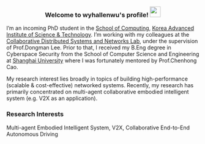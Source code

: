 <!-- [![Typing SVG](https://readme-typing-svg.herokuapp.com?color=%2336BCF7&lines=Hi%2C+I+am+Yuheng+Wu)](https://git.io/typing-svg) -->
<!-- https://readme-typing-svg.herokuapp.com/demo/ -->

<h3 align="center">
  Welcome to wyhallenwu's profile!
  <img src="https://media.giphy.com/media/hvRJCLFzcasrR4ia7z/giphy.gif" width="28">
</h3>

I’m an incoming PhD student in the [School of Computing](https://cs.kaist.ac.kr/), [Korea Advanced Institute of Science & Technology](https://www.kaist.ac.kr/kr/). I’m working with my colleagues at the [Collaborative Distributed Systems and Networks Lab](http://cds.kaist.ac.kr/cdsn/?page_id=8), under the supervision of Prof.Dongman Lee. Prior to that, I received my B.Eng degree in Cyberspace Security from the School of Computer Science and Engineering at [Shanghai University](https://www.shu.edu.cn/) where I was fortunately mentored by Prof.Chenhong Cao.

My research interest lies broadly in topics of building high-performance (scalable & cost-effective) networked systems. Recently, my research has primarily concentrated on multi-agent collaborative embodied intelligent system (e.g. V2X as an application). 

### Research Interests 
Multi-agent Embodied Intelligent System, V2X, Collaborative End-to-End Autonomous Driving
